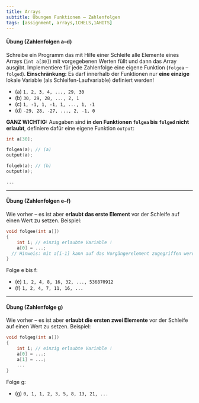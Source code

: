 ```yaml
---
title: Arrays
subtitle: Übungen Funktionen – Zahlenfolgen
tags: [assignment, arrays,1CHELS,1AHITS]
---
```


#### Übung (Zahlenfolgen a–d)

Schreibe ein Programm das mit Hilfe einer Schleife alle Elemente eines Arrays (`int a[30]`) mit vorgegebenen Werten füllt und dann das Array ausgibt. Implementiere für jede Zahlenfolge eine eigene Funktion (`folgea` – `folged`). **Einschränkung:** Es darf innerhalb der Funktionen nur **eine einzige** lokale Variable (als Schleifen-Laufvariable) definiert werden! 

- (a) `1, 2, 3, 4, ..., 29, 30`
- (b) `30, 29, 28, ..., 2, 1`
- (c) `1, -1, 1, -1, 1, ..., 1, -1`
- (d) `-29, 28, -27, ..., 2, -1, 0`

**GANZ WICHTIG:** Ausgaben sind **in den Funktionen `folgea`  bis `folged` nicht erlaubt**, definiere dafür eine eigene Funktion `output`:

```c
int a[30];

folgea(a); // (a)
output(a);

folgeb(a); // (b)
output(a);

...
```



---

#### Übung (Zahlenfolgen e–f)

Wie vorher – es ist aber **erlaubt das erste Element** vor der Schleife auf einen Wert zu setzen. Beispiel:

```c
void folgee(int a[])
{
	int i; // einzig erlaubte Variable !
	a[0] = ...; 
  // Hinweis: mit a[i-1] kann auf das Vorgängerelement zugegriffen werden
}
```

Folge e bis f:

- (e) `1, 2, 4, 8, 16, 32, ..., 536870912`
- (f) `1, 2, 4, 7, 11, 16, ...`



---

#### Übung (Zahlenfolge g)

Wie vorher – es ist aber **erlaubt die ersten zwei Elemente** vor der Schleife auf einen Wert zu setzen. Beispiel:

```c
void folgeg(int a[])
{
	int i; // einzig erlaubte Variable !
	a[0] = ...;
	a[1] = ...;
	...
}
```

Folge g:

- (g) `0, 1, 1, 2, 3, 5, 8, 13, 21, ...`

